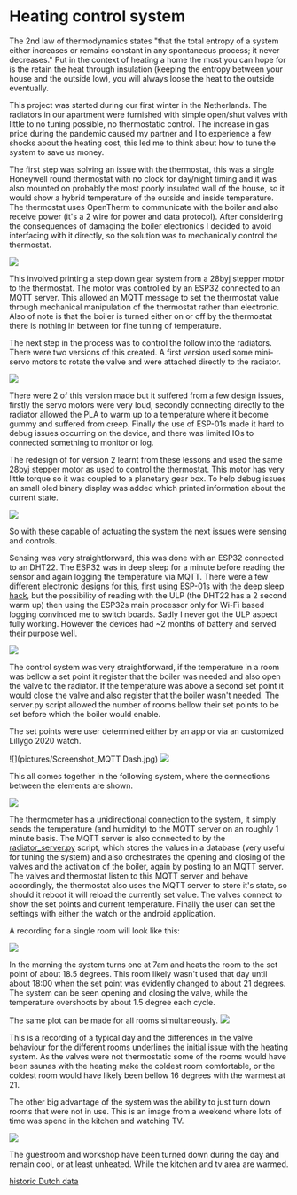 # Heating control system

The 2nd law of thermodynamics states "that the total entropy of a system either increases or remains constant in any spontaneous process; it never decreases." Put in the context of heating a home the most you can hope for is the retain the heat through insulation (keeping the entropy between your house and the outside low), you will always loose the heat to the outside eventually.

This project was started during our first winter in the Netherlands. The radiators in our apartment were furnished with simple open/shut valves with little to no tuning possible, no thermostatic control. The increase in gas price during the pandemic caused my partner and I to experience a few shocks about the heating cost, this led me to think about how to tune the system to save us money.

The first step was solving an issue with the thermostat, this was a single Honeywell round thermostat with no clock for day/night timing and it was also mounted on probably the most poorly insulated wall of the house, so it would show a hybrid temperature of the outside and inside temperature. The thermostat uses OpenTherm to communicate with the boiler and also receive power (it's a 2 wire for power and data protocol). After considering the consequences of damaging the boiler electronics I decided to avoid interfacing with it directly, so the solution was to mechanically control the thermostat.

![](pictures/thermostat_control.jpg)

This involved printing a step down gear system from a 28byj stepper motor to the thermostat. The motor was controlled by an ESP32 connected to an MQTT server. This allowed an MQTT message to set the thermostat value through mechanical manipulation of the thermostat rather than electronic. Also of note is that the boiler is turned either on or off by the thermostat there is nothing in between for fine tuning of temperature.

The next step in the process was to control the follow into the radiators. There were two versions of this created. A first version used some mini-servo motors to rotate the valve and were attached directly to the radiator.

![](pictures/radiator_valve_v1.jpg)

There were 2 of this version made but it suffered from a few design issues, firstly the servo motors were very loud, secondly connecting directly to the radiator allowed the PLA to warm up to a temperature where it become gummy and suffered from creep. Finally the use of ESP-01s made it hard to debug issues occurring on the device, and there was limited IOs to connected something to monitor or log.

The redesign of for version 2 learnt from these lessons and used the same 28byj stepper motor as used to control the thermostat. This motor has very little torque so it was coupled to a planetary gear box. To help debug issues an small oled binary display was added which printed information about the current state.

![](pictures/radiator_valve_v2.jpg)

So with these capable of actuating the system the next issues were sensing and controls.

Sensing was very straightforward, this was done with an ESP32 connected to an DHT22. The ESP32 was in deep sleep for a minute before reading the sensor and again logging the temperature via MQTT. There were a few different electronic designs for this, first using ESP-01s with [the deep sleep hack](https://www.instructables.com/Enable-DeepSleep-on-an-ESP8266-01/), but the possibility of reading with the ULP (the DHT22 has a 2 second warm up) then using the ESP32s main processor only for Wi-Fi based logging convinced me to switch boards. Sadly I never got the ULP aspect fully working. However the devices had ~2 months of battery and served their purpose well.

![](pictures/temperature_sensor.jpg)


The control system was very straightforward, if the temperature in a room was bellow a set point it register that the boiler was needed and also open the valve to the radiator. If the temperature was above a second set point it would close the valve and also register that the boiler wasn't needed. The server.py script allowed the number of rooms bellow their set points to be set before which the boiler would enable.

The set points were user determined either by an app or via an customized Lillygo 2020 watch. 

![](pictures/Screenshot_MQTT Dash.jpg)
![](pictures/home_watch.jpg)

This all comes together in the following system, where the connections between the elements are shown.

![](pictures/heating_system_flow_chart.png)

The thermometer has a unidirectional connection to the system, it simply sends the temperature (and humidity) to the MQTT server on an roughly 1 minute basis. The MQTT server is also connected to by the [radiator_server.py](src/server/radiator_server.py) script, which stores the values in a database (very useful for tuning the system) and also orchestrates the opening and closing of the valves and the activation of the boiler, again by posting to an MQTT server. The valves and thermostat listen to this MQTT server and behave accordingly, the thermostat also uses the MQTT server to store it's state, so should it reboot it will reload the currently set value. The valves connect to show the set points and current temperature. Finally the user can set the settings with either the watch or the android application.

A recording for a single room will look like this:

![](pictures/day_chart.png)

In the morning the system turns one at 7am and heats the room to the set point of about 18.5 degrees. This room likely wasn't used that day until about 18:00 when the set point was evidently changed to about 21 degrees. The system can be seen opening and closing the valve, while the temperature overshoots by about 1.5 degree each cycle.

The same plot can be made for all rooms simultaneously.
![](pictures/typical_day_all_rooms.png)

This is a recording of a typical day and the differences in the valve behaviour for the different rooms underlines the initial issue with the heating system. As the valves were not thermostatic some of the rooms would have been saunas with the heating make the coldest room comfortable, or the coldest room would have likely been bellow 16 degrees with the warmest at 21.

The other big advantage of the system was the ability to just turn down rooms that were not in use. This is an image from a weekend where lots of time was spend in the kitchen and watching TV.

![](pictures/weekend_all_rooms.png)

The guestroom and workshop have been turned down during the day and remain cool, or at least unheated. While the kitchen and tv area are warmed. 

[historic Dutch data](https://daggegevens.knmi.nl/klimatologie/uurgegevens)